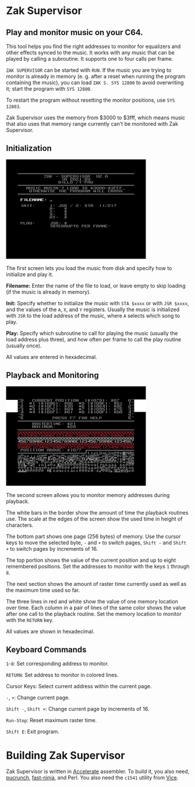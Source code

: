 # Zak Supervisor

## Play and monitor music on your C64.

This tool helps you find the right addresses to monitor for equalizers and other effects synced to the music. It works with any music that can be played by calling a subroutine. It supports one to four calls per frame.

`ZAK SUPERVISOR` can be started with `RUN`. If the music you are trying to monitor is already in memory (e. g. after a reset when running the program containing the music), you can load `ZAK S. SYS 12800` to avoid overwriting it; start the program with `SYS 12800`.

To restart the program without resetting the monitor positions, use `SYS 12803`.

Zak Supervisor uses the memory from $3000 to $3fff, which means music that also uses that memory range currently can't be monitored with Zak Supervisor.

## Initialization

![Init Screen](init-screen.png)

The first screen lets you load the music from disk and specify how to initialize and play it.

**Filename:** Enter the name of the file to load, or leave empty to skip loading (if the music is already in memory).

**Init:** Specify whether to initialize the music with `STA $xxxx` or with `JSR $xxxx`, and the values of the `A`, `X`, and `Y` registers. Usually the music is initialized with `JSR` to the load address of the music, where `A` selects which song to play.

**Play:** Specify which subroutine to call for playing the music (usually the load address plus three), and how often per frame to call the play routine (usually once).

All values are entered in hexadecimal.

## Playback and Monitoring

![Monitoring Screen](monitoring-screen.png)

The second screen allows you to monitor memory addresses during playback.

The white bars in the border show the amount of time the playback routines use. The scale at the edges of the screen show the used time in height of characters.

The bottom part shows one page (256 bytes) of memory. Use the cursor keys to move the selected byte, `-` and `+` to switch pages, `Shift -` and `Shift +` to switch pages by increments of 16.

The top portion shows the value of the current position and up to eight remembered positions. Set the addresses to monitor with the keys `1` through `8`.

The next section shows the amount of raster time currently used as well as the maximum time used so far.

The three lines in red and white show the value of one memory location over time. Each column in a pair of lines of the same color shows the value after one call to the playback routine. Set the memory location to monitor with the `RETURN` key.

All values are shown in hexadecimal.

## Keyboard Commands

`1`-`8`: Set corresponding address to monitor.

`RETURN`: Set address to monitor in colored lines.

Cursor Keys: Select current address within the current page.

`-`, `+`: Change current page.

`Shift -`, `Shift +`: Change current page by increments of 16.

`Run-Stop`: Reset maximum raster time.

`Shift E`: Exit program.

# Building Zak Supervisor

Zak Supervisor is written in [Accelerate](https://accelerate.tpau.group/) assembler. To build it, you also need, [pucrunch](https://github.com/mist64/pucrunch), [fast-ninja](https://github.com/T-Pau/fast-ninja), and Perl. You also need the `c1541` utility from [Vice](http://vice-emu.sourceforge.net).
